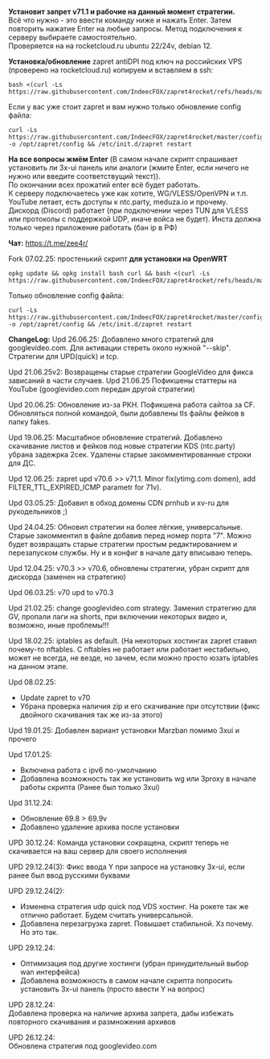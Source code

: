 **Установит запрет v71.1 и рабочие на данный момент стратегии.**  
Всё что нужно - это ввести команду ниже и нажать Enter. Затем повторить нажатие Enter на любые запросы.
Метод подключения к серверу выбираете самостоятельно.  
Проверяется на на rocketcloud.ru ubuntu 22/24v, debian 12.  
  
**Установка/обновление** zapret antiDPI под ключ на российских VPS (проверено на rocketcloud.ru) копируем и вставляем в ssh:  
```
bash <(curl -Ls https://raw.githubusercontent.com/IndeecFOX/zapret4rocket/refs/heads/master/fast_install.sh)
```
Если у вас уже стоит zapret и вам нужно только обновление config файла:
```
curl -Ls https://raw.githubusercontent.com/IndeecFOX/zapret4rocket/master/config.default -o /opt/zapret/config && /etc/init.d/zapret restart
```   
**На все вопросы жмём Enter** (В самом начале скрипт спрашивает установить ли 3x-ui панель или аналоги (жмите Enter, если ничего не нужно или введите соответствущий текст)).   
По окончании всех прожатий enter всё будет работать.   
К серверу подключаетесь уже как хотите, WG/VLESS/OpenVPN и т.п. YouTube летает, есть доступы к ntc.party, meduza.io и прочему.  
Дискорд (Discord) работает (при подключении через TUN для VLESS или протоколы с поддержкой UDP, иначе войса не будет). Инста должна только через приложение работать (бан ip в РФ)  
  
**Чат:** https://t.me/zee4r/

Fork 07.02.25: простенький скрипт **для установки на OpenWRT**
```
opkg update && opkg install bash curl && bash <(curl -Ls https://raw.githubusercontent.com/IndeecFOX/zapret4rocket/refs/heads/master/fast_install_for_OWRT.sh)
``` 
Только обновление config файла:
```
curl -Ls https://raw.githubusercontent.com/IndeecFOX/zapret4rocket/master/config.default -o /opt/zapret/config && /etc/init.d/zapret restart
```
**ChangeLog:**
Upd 26.06.25: Добавлено много стратегий для googlevideo.com. Для активации стереть около нужной "--skip". Стратегии для UPD(quick) и tcp.

Upd 21.06.25v2: Возвращены старые стратегии GoogleVideo для фикса зависаний в части случаев.
Upd 21.06.25 Пофикшены статтеры на YouTube (googlevideo.com передан другой стратегии)

Upd 20.06.25: Обновление из-за РКН. Пофикшена работа сайтоа за CF. Обновляться полной командой, были добавлены tls файлы фейков в папку fakes.

Upd 19.06.25: Масштабное обновление стратегий. Добавлено скачивание листов и фейков под новые стратегии KDS (ntc.party) убрана задежрка 2сек. Удалены старые закомментированные строки для ДС.

Upd 12.06.25: zapret upd v70.6 >> v71.1. Minor fix(ytimg.com domen), add FILTER_TTL_EXPIRED_ICMP parametr for 71v).

Upd 03.05.25: Добавил в обход домены CDN prnhub и xv-ru для рукодельников ;)

Upd 24.04.25: Обновил стратегии на более лёгкие, универсальные. Старые закомментил в файле добавив перед номер порта "7". Можно будет возвращать старые стратегии простым редактированием и перезапуском службы. Ну и в конфиг в начале дату вписываю теперь.

Upd 12.04.25: v70.3 >> v70.6, обновлены стратегии, убран скрипт для дискорда (заменен на стратегию)

Upd 06.03.25: v70 upd to v70.3

Upd 21.02.25: change googlevideo.com strategy. Заменил стратегию для GV, пропали лаги на shorts, при включении некоторых видео и, возможно, иные проблемы!!!

Upd 18.02.25: iptables as default. (На некоторых хостингах zapret ставил почему-то nftables. C nftables не работает или работает нестабильно, может не всегда, не везде, но зачем, если можно просто юзать iptables на данном этапе.

Upd 08.02.25:
- Update zapret to v70
- Убрана проверка наличия zip и его скачивание при отсутствии (фикс двойного скачивания так же из-за этого)

Upd 19.01.25: Добавлен вариант установки Marzban помимо 3xui и прочего

Upd 17.01.25:
- Включена работа с ipv6 по-умолчанию
- Добавлена возможность так же установить wg или 3proxy в начале работы скрипта (Ранее был только 3xui)

Upd 31.12.24:
- Обновление 69.8 > 69.9v 
- Добавлено удаление архива после установки
  
UPD 30.12.24: Команда установки сокращена, скрипт теперь не скачивается на ваш сервер для своего исполнения  
  
UPD 29.12.24(3): Фикс ввода Y при запросе на установку 3x-ui, если ранее был ввод русскими буквами  
  
UPD 29.12.24(2):
- Изменена стратегия udp quick под VDS хостинг. На рокете так же отлично работает. Будем считать универсальной.  
- Добавлена перезагрузка zapret. Повышает стабильной. Хз почему. Но это так.  
  
UPD 29.12.24:
- Оптимизация под другие хостинги (убран принудительный выбор wan интерфейса)  
- Добавлена возможность в самом начале скрипта попросить установить 3x-ui панель (просто ввести Y на вопрос)  
  
UPD 28.12.24:  
Добавлена проверка на наличие архива запрета, дабы избежать повторного скачивания и размножения архивов  
  
UPD 26.12.24:  
Обновлена стратегия под googlevideo.com 
